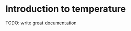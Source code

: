 # Introduction to temperature

TODO: write [great documentation](http://jacobian.org/writing/what-to-write/)
